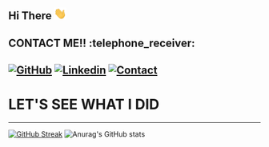 <h2> Hi There <img src="https://raw.githubusercontent.com/ABSphreak/ABSphreak/master/gifs/Hi.gif" height="24px"></h2>
<!-- Bu kısımda ise benim hakkımda iletişim kısımları var.-->
<h2> CONTACT ME!! :telephone_receiver: </h2>

[![GitHub](https://img.shields.io/badge/SUPPORT%20AT-GITHUB-blue?style=for-the-badge&logo=github)](https://github.com/dcangundogan)
[![Linkedin](https://img.shields.io/badge/linkedin-%230077B5.svg?&style=for-the-badge&logo=linkedin&logoColor=white)](www.linkedin.com/in/dcangundogan)
[![Contact](https://img.shields.io/badge/CONTACT-GMAIL-yellow?style=for-the-badge&logo=gmail&logoColor=white)](mailto:gundogandcan@gmail.com)
---

<!--
**dcangundogan/dcangundogan** is a ✨ _special_ ✨ repository because its `README.md` (this file) appears on your GitHub profile.

Here are some ideas to get you started:

- 🔭 I’m currently working on ...
- 🌱 I’m currently learning ...
- 👯 I’m looking to collaborate on ...
- 🤔 I’m looking for help with ...
- 💬 Ask me about ...
- 📫 How to reach me: ...
- 😄 Pronouns: ...
- ⚡ Fun fact: ...
-->
# LET'S SEE WHAT I DID 
---

[![GitHub Streak](https://streak-stats.demolab.com?user=dcangundogan&background=000000&dates=EB5454&ring=EB5454&stroke=EB5454&sideLabels=EB5454&excludeDaysLabel=EB5454&fire=EB5454&currStreakLabel=EB5454&sideNums=FFFFFF&currStreakNum=FFFFFF)](https://git.io/streak-stats)
![Anurag's GitHub stats](https://github-readme-stats.vercel.app/api?username=dcangundogan&show_icons=true&theme=radical)
